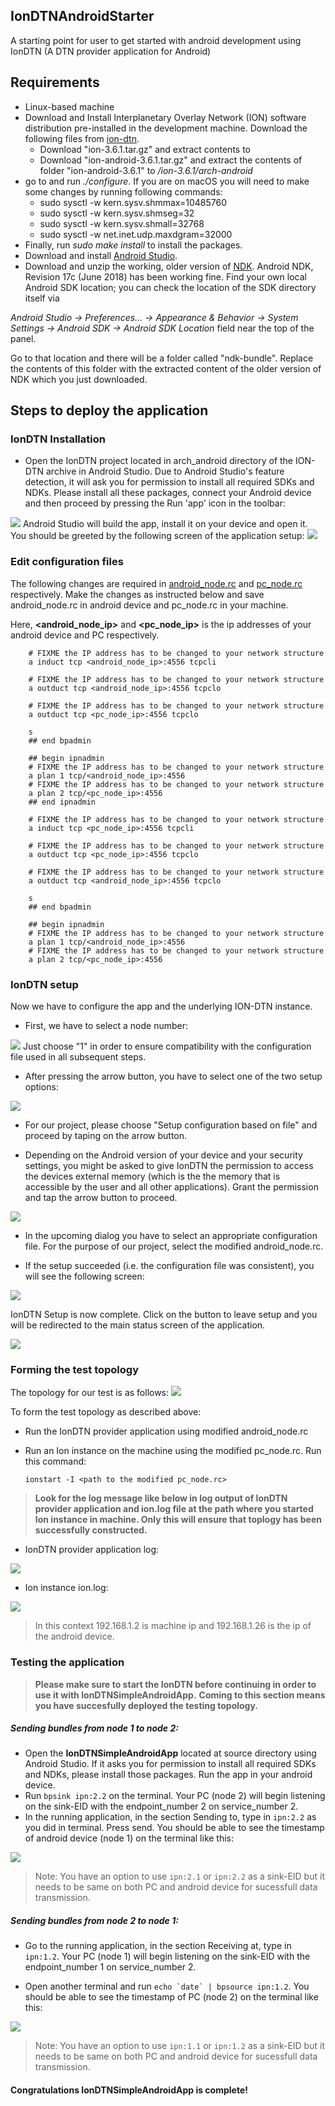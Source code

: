 ## IonDTNAndroidStarter
A starting point for user to get started with android development using IonDTN (A DTN provider application for Android)

## Requirements
- Linux-based machine
- Download and Install Interplanetary Overlay Network (ION) software distribution pre-installed in the development machine. Download the following files from [ion-dtn].
    - Download "ion-3.6.1.tar.gz" and extract contents to *<path>*
    - Download "ion-android-3.6.1.tar.gz" and extract the contents of folder "ion-android-3.6.1" to *<path>/ion-3.6.1/arch-android*
- go to *<path>* and run *./configure*. If you are on macOS you will need to make some changes by running following commands:
    - 	sudo sysctl -w kern.sysv.shmmax=10485760
    - 	sudo sysctl -w kern.sysv.shmseg=32
    - 	sudo sysctl -w kern.sysv.shmall=32768 
    - 	sudo sysctl -w net.inet.udp.maxdgram=32000
- Finally, run *sudo make install* to install the packages.
- Download and install [Android Studio].
- Download and unzip the working, older version of [NDK]. Android NDK, Revision 17c (June 2018) has been working fine. Find your own local Android SDK location; you can check the location of the SDK directory itself via

*Android Studio -> Preferences... -> Appearance & Behavior -> System Settings -> Android SDK -> Android SDK Location* field near the top of the panel.

Go to that location and there will be a folder called "ndk-bundle". Replace the contents of this folder with the extracted content of the older version of NDK which you just downloaded.

## Steps to deploy the application
### IonDTN Installation
- Open the IonDTN project located in arch_android directory of the ION-DTN archive in Android Studio. Due to Android Studio's feature detection, it will ask you for permission to install all required SDKs and NDKs. Please install all these packages, connect your Android device and then proceed by pressing the Run 'app' icon in the toolbar:
<img src = "./resources/run_app.png">
Android Studio will build the app, install it on your device and open it.
You should be greeted by the following screen of the application setup:
<img src="./resources/ion_dtn_setup_welcome.png">

### Edit configuration files
The following changes are required in [android_node.rc] and [pc_node.rc] respectively. Make the changes as instructed below and save android_node.rc in android device and pc_node.rc in your machine. 

Here, **<android_node_ip>** and **<pc_node_ip>** is the ip addresses of your android device and PC respectively.
```
    # FIXME the IP address has to be changed to your network structure
    a induct tcp <android_node_ip>:4556 tcpcli

    # FIXME the IP address has to be changed to your network structure
    a outduct tcp <android_node_ip>:4556 tcpclo

    # FIXME the IP address has to be changed to your network structure
    a outduct tcp <pc_node_ip>:4556 tcpclo

    s
    ## end bpadmin

    ## begin ipnadmin
    # FIXME the IP address has to be changed to your network structure
    a plan 1 tcp/<android_node_ip>:4556
    # FIXME the IP address has to be changed to your network structure
    a plan 2 tcp/<pc_node_ip>:4556
    ## end ipnadmin
```
```
    # FIXME the IP address has to be changed to your network structure
    a induct tcp <pc_node_ip>:4556 tcpcli

    # FIXME the IP address has to be changed to your network structure
    a outduct tcp <pc_node_ip>:4556 tcpclo

    # FIXME the IP address has to be changed to your network structure
    a outduct tcp <android_node_ip>:4556 tcpclo

    s
    ## end bpadmin

    ## begin ipnadmin
    # FIXME the IP address has to be changed to your network structure
    a plan 1 tcp/<android_node_ip>:4556
    # FIXME the IP address has to be changed to your network structure
    a plan 2 tcp/<pc_node_ip>:4556
```
### IonDTN setup
Now we have to configure the app and the underlying ION-DTN instance.

- First, we have to select a node number:
<img src="./resources/ion_dtn_setup_node_number.png">
Just choose "1" in order to ensure compatibility with the configuration file used in all subsequent steps.

- After pressing the arrow button, you have to select one of the two setup options:
<img src="./resources/ion_dtn_setup_init_selection.png">

- For our project, please choose "Setup configuration based on file" and proceed by taping on the arrow button.

- Depending on the Android version of your device and your security settings, you might be asked to give IonDTN the permission to access the devices external memory (which is the the memory that is accessible by the user and all other applications). Grant the permission and tap the arrow button to proceed.
<img src="./resources/ion_dtn_setup_select_path.png">

- In the upcoming dialog you have to select an appropriate configuration file. For the purpose of our project, select the modified android_node.rc.

- If the setup succeeded (i.e. the configuration file was consistent), you will see the following screen:
<img src="./resources/ion_dtn_setup_complete.png">

IonDTN Setup is now complete. Click on the button to leave setup and you will be redirected to the main status screen of the application.

<img src="./resources/ion_dtn_status_fragment.png">

### Forming the test topology
The topology for our test is as follows:
<img src = "./resources/topology_hello_world.png">



To form the test topology as described above:
- Run the IonDTN provider application using modified android_node.rc
- Run an Ion instance on the machine using the modified pc_node.rc. Run this command:

    ```ionstart -I <path to the modified pc_node.rc>```


> **Look for the log message like below in log output of IonDTN provider application and ion.log file at the path where you started Ion instance in machine. Only this will ensure that toplogy has been successfully constructed.**
   - IonDTN provider application log:

   <img src= "./resources/IonDTN_log.png">

   - Ion instance ion.log:

   <img src = "./resources/terminal_log.png">

> In this context 192.168.1.2 is machine ip and 192.168.1.26 is the ip of the android device.

### Testing the application
> **Please make sure to start the IonDTN before continuing in order to use it with IonDTNSimpleAndroidApp.**
> **Coming to this section means you have succesfully deployed the testing topology.**

##### Sending bundles from node 1 to node 2:
- Open the **IonDTNSimpleAndroidApp** located at source directory using Android Studio. If it asks you for permission to install all required SDKs and NDKs, please install those packages. Run the app in your android device.
- Run ```bpsink ipn:2.2``` on the terminal. Your PC (node 2) will begin listening on the sink-EID with the endpoint_number 2 on service_number 2.
- In the running application, in the section Sending to, type in ```ipn:2.2``` as you did in terminal. Press send. You should be able to see the timestamp of android device (node 1) on the terminal like this:

<img src = "./resources/terminal_output.png">

> Note: You have an option to use ```ipn:2.1``` or ```ipn:2.2``` as a sink-EID but it needs to be same on both PC and android device for sucessfull data transmission.



##### Sending bundles from node 2 to node 1:
- Go to the running application, in the section Receiving at, type in ```ipn:1.2```. Your PC (node 1) will begin listening on the sink-EID with the endpoint_number 1 on service_number 2.

- Open another terminal and run ```echo `date` | bpsource ipn:1.2```. You should be able to see the timestamp of PC (node 2) on the terminal like this:

<img src = "./resources/application_output.png">

> Note: You have an option to use ```ipn:1.1``` or ```ipn:1.2``` as a sink-EID but it needs to be same on both PC and android device for sucessfull data transmission.
    
#### Congratulations IonDTNSimpleAndroidApp is complete!





[Android Studio]: https://developer.android.com/studio/
[NDK]: https://developer.android.com/ndk/downloads/older_releases
[ion-dtn]: https://sourceforge.net/projects/ion-dtn/files/
[android_node.rc]: ./resources/code/android_node.rc
[pc_node.rc]: ./resources/code/pc_node.rc
